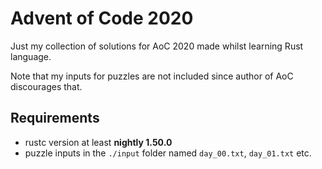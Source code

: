 # Advent of Code 2020

Just my collection of solutions for AoC 2020 made whilst learning Rust language.

Note that my inputs for puzzles are not included since author of AoC discourages that.

## Requirements
* rustc version at least **nightly 1.50.0**
* puzzle inputs in the ```./input``` folder named ```day_00.txt```, ```day_01.txt``` etc.
